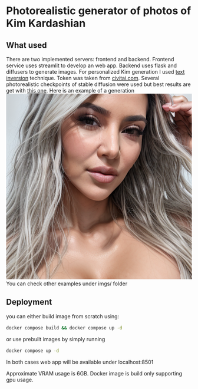 # Photorealistic generator of photos of Kim Kardashian
## What used
There are two implemented servers: frontend and backend. Frontend service uses streamlit to develop an web app. Backend uses flask and diffusers to generate images. For personalized Kim generation I used [text inversion](https://arxiv.org/abs/2208.01618) technique. Token was taken from [civitai.com](https://civitai.com/models/23630/kim-kardashian). Several  photorealistic checkpoints of stable diffusion were used but best results are get with [this one](https://civitai.com/models/4201?modelVersionId=105674). Here is an example of a generation
![Example_image](https://github.com/armored-guitar/kim_diffusion_demo/blob/0bbc775987484eb2ab5985d63eb3c5603c553c4b/imgs/0_realistic_vision.png?raw=true)  
You can check other examples under imgs/ folder

## Deployment
you can either build image from scratch using:
```sh
docker compose build && docker compose up -d
```
or use prebuilt images by simply running 
```sh
docker compose up -d 
```
In both cases web app will be available under localhost:8501

Approximate VRAM usage is 6GB. Docker image is build only supporting gpu usage.
